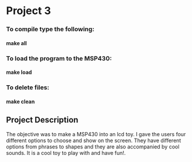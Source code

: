 # Project 3
### To compile type the following:
#### make all
### To load the program to the MSP430:
#### make load
### To delete files:
#### make clean
## Project Description
The objective was to make a MSP430 into an lcd toy. I gave the users four
different options to choose and show on the screen. They have different
options from phrases to shapes and they are also accompanied by cool
sounds. It is a cool toy to play with and have fun!.    
